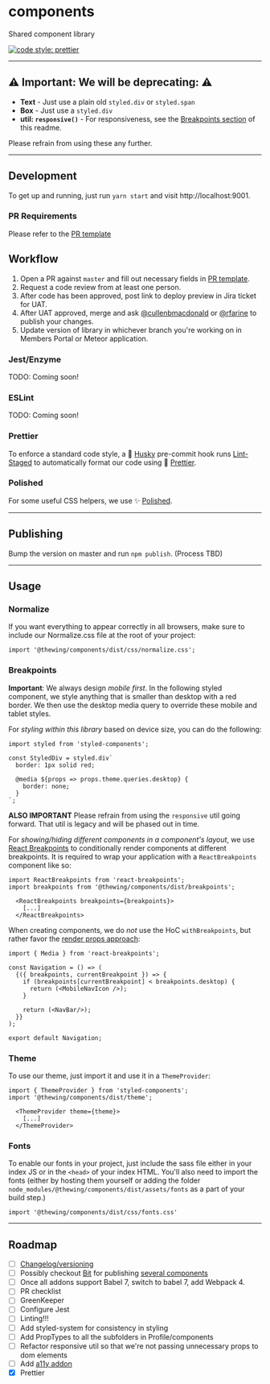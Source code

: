 # components

Shared component library

[![code style: prettier](https://img.shields.io/badge/code_style-prettier-ff69b4.svg?style=flat-square)](https://github.com/prettier/prettier)

---

## ⚠️ Important: We will be deprecating: ⚠️

- **Text** - Just use a plain old `styled.div` or `styled.span`
- **Box** - Just use a `styled.div`
- **util: `responsive()`** - For responsiveness, see the [Breakpoints section](#breakpoints) of this readme.

Please refrain from using these any further.

---

## Development

To get up and running, just run `yarn start` and visit http://localhost:9001.

### PR Requirements

Please refer to the [PR template](pull_request_template.md)

## Workflow

1. Open a PR against `master` and fill out necessary fields in [PR template](pull_request_template.md).
2. Request a code review from at least one person.
3. After code has been approved, post link to deploy preview in Jira ticket for UAT.
4. After UAT approved, merge and ask [@cullenbmacdonald](https://github.com/cullenbmacdonald) or [@rfarine](https://github.com/rfarine) to publish your changes.
5. Update version of library in whichever branch you're working on in Members Portal or Meteor application.

### Jest/Enzyme

TODO: Coming soon!

### ESLint

TODO: Coming soon!

### Prettier

To enforce a standard code style, a 🐶 [Husky](https://github.com/typicode/husky) pre-commit hook runs [Lint-Staged](https://github.com/okonet/lint-staged) to automatically format our code using 💅 [Prettier](https://prettier.io/docs/en/index.html).

### Polished

For some useful CSS helpers, we use ✨ [Polished](https://polished.js.org/docs).

---

## Publishing

Bump the version on master and run `npm publish`. (Process TBD)

---

## Usage

### Normalize

If you want everything to appear correctly in all browsers, make sure to include our Normalize.css file at the root of your project:

```
import '@thewing/components/dist/css/normalize.css';
```

### Breakpoints

**Important**: We always design _mobile first_. In the following styled component, we style anything that is smaller than desktop with a red border. We then use the desktop media query to override these mobile and tablet styles.

For _styling within this library_ based on device size, you can do the following:

```
import styled from 'styled-components';

const StyledDiv = styled.div`
  border: 1px solid red;

  @media ${props => props.theme.queries.desktop} {
    border: none;
  }
`;
```

**ALSO IMPORTANT** Please refrain from using the `responsive` util going forward. That util is legacy and will be phased out in time.

For _showing/hiding different components in a component's layout_, we use [React Breakpoints](https://github.com/ehellman/react-breakpoints) to conditionally render components at different breakpoints. It is required to wrap your application with a `ReactBreakpoints` component like so:

```
import ReactBreakpoints from 'react-breakpoints';
import breakpoints from '@thewing/components/dist/breakpoints';

  <ReactBreakpoints breakpoints={breakpoints}>
    [...]
  </ReactBreakpoints>
```

When creating components, we do _not_ use the HoC `withBreakpoints`, but rather favor the [render props approach](https://github.com/ehellman/react-breakpoints#render-props):

```
import { Media } from 'react-breakpoints';

const Navigation = () => (
  {({ breakpoints, currentBreakpoint }) => {
    if (breakpoints[currentBreakpoint] < breakpoints.desktop) {
      return (<MobileNavIcon />);
    }

    return (<NavBar/>);
  }}
);

export default Navigation;
```

### Theme

To use our theme, just import it and use it in a `ThemeProvider`:

```
import { ThemeProvider } from 'styled-components';
import '@thewing/components/dist/theme';

  <ThemeProvider theme={theme}>
    [...]
  </ThemeProvider>
```

### Fonts

To enable our fonts in your project, just include the sass file either in your index JS or in the `<head>` of your index HTML. You'll also need to import the fonts (either by hosting them yourself or adding the folder `node_modules/@thewing/components/dist/assets/fonts` as a part of your build step.)

`import '@thewing/components/dist/css/fonts.css'`

---

## Roadmap

- [ ] [Changelog/versioning](https://github.com/conventional-changelog/standard-version)
- [ ] Possibly checkout [Bit](https://bitsrc.io/features) for publishing [several components](https://blog.bitsrc.io/building-a-shared-ui-component-library-350b297a53a8)
- [ ] Once all addons support Babel 7, switch to babel 7, add Webpack 4.
- [ ] PR checklist
- [ ] GreenKeeper
- [ ] Configure Jest
- [ ] Linting!!!
- [ ] Add styled-system for consistency in styling
- [ ] Add PropTypes to all the subfolders in Profile/components
- [ ] Refactor responsive util so that we're not passing unnecessary props to dom elements
- [ ] Add [a11y addon](https://github.com/storybooks/storybook/tree/master/addons/a11y)
- [x] Prettier
